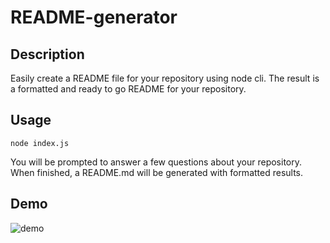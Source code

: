 # README-generator

## Description

Easily create a README file for your repository using node cli.
The result is a formatted and ready to go README for your repository.

## Usage
```
node index.js
```
You will be prompted to answer a few questions about your repository.
When finished, a README.md will be generated with formatted results.

## Demo

![demo](util/demo.gif)
